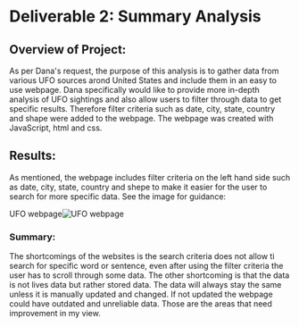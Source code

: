 # Deliverable 2: Summary Analysis


## Overview of Project:

As per Dana's request, the purpose of this analysis is to gather data from various UFO sources arond United States and include them in an easy to use webpage. Dana specifically would like to provide more in-depth analysis of UFO sightings and also allow users to filter through data to get specific results. Therefore filter criteria such as date, city, state, country and shape were added to the webpage. The webpage was created with JavaScript, html and css.


## Results: 

As mentioned, the webpage includes filter criteria on the left hand side such as date, city, state, country and shepe to make it easier for the user to search for more specific data. See the image for guidance:

UFO webpage![UFO webpage](https://user-images.githubusercontent.com/79559910/124054486-186b5d80-d9f0-11eb-9476-1c11311f41a7.png)



### Summary:
The shortcomings of the websites is the search criteria does not allow ti search for specific word or sentence, even after using the filter criteria the user has to scroll through some data. The other shortcoming is that the data is not lives data but rather stored data. The data will always stay the same unless it is manually updated and changed. If not updated the webpage could have outdated and unreliable data. Those are the areas that need improvement in my view.
